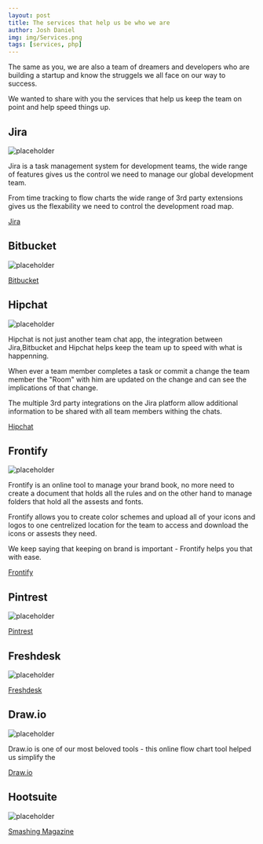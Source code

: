 ```yaml
---
layout: post
title: The services that help us be who we are
author: Josh Daniel
img: img/Services.png
tags: [services, php]
---
```


The same as you, we are also a team of dreamers and developers who are building a startup and know the struggels we all face on our way to success. 

We wanted to share with you the services that help us keep the team on point and help speed things up.



## Jira
![placeholder](http://blog.coriunder.com/img/Jira.png "Medium example image")

Jira is a task management system for development teams, the wide range of features gives us the control we need to manage our global development team. 

From time tracking to flow charts the wide range of 3rd party extensions gives us the flexability we need to control the development road map.

[Jira](https://www.Jira.com)



## Bitbucket
![placeholder](http://blog.coriunder.com/img/Bitbucket.png "Medium example image")

[Bitbucket](https://www.Bitbucket.com)



## Hipchat
![placeholder](http://blog.coriunder.com/img/Hipchat.png "Medium example image")

Hipchat is not just another team chat app, the integration between Jira,Bitbucket and Hipchat helps keep the team up to speed with what is happenning. 

When ever a team member completes a task or commit a change the team member the "Room" with him are updated on the change and can see the implications of that change.

The multiple 3rd party integrations on the Jira platform allow additional information to be shared with all team members withing the chats.

[Hipchat](https://www.Hipchat.com)



## Frontify
![placeholder](http://blog.coriunder.com/img/Frontify.png "Medium example image")

Frontify is an online tool to manage your brand book, no more need to create a document that holds all the rules and on the other hand to manage folders that hold all the assests and fonts. 

Frontify allows you to create color schemes and upload all of your icons and logos to one centrelized location for the team to access and download the icons or assests they need. 

We keep saying that keeping on brand is important - Frontify helps you that with ease.

[Frontify](https://www.Frontify.com)



## Pintrest
![placeholder](http://blog.coriunder.com/img/Pintrest.png "Medium example image")

[Pintrest](https://www.Pintrest.com)



## Freshdesk
![placeholder](http://blog.coriunder.com/img/Freshdesk.png "Medium example image")

[Freshdesk](https://www.Freshdesk.com)



## Draw.io
![placeholder](http://blog.coriunder.com/img/Drawio.png "Medium example image")

Draw.io is one of our most beloved tools - this online flow chart tool helped us simplify the 

[Draw.io](https://www.Draw.io)



## Hootsuite
![placeholder](http://blog.coriunder.com/img/hootsuite.png "Medium example image")

[Smashing Magazine](https://www.smashingmagazine.com)